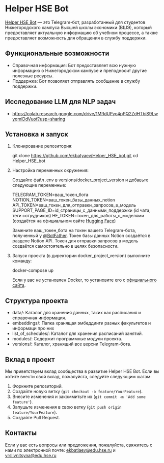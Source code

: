 # Helper HSE Bot 

[Helper HSE Bot](https://t.me/helperHSE_kko_bot) — это Telegram-бот, разработанный для студентов Нижегородского кампуса Высшей школы экономики (ВШЭ), который предоставляет актуальную информацию об учебном процессе, а также предоставляет возможность для обращения в службу поддержки.

## Функциональные возможности

- Справочная информация: Бот предоставляет всю нужную информацию о Нижегородском кампусе и преподносит другие полезные ресурсы.
- Поддержка: Бот позволяет отправлять сообщение в службу поддержки.

## Исследование LLM для NLP задач

- https://colab.research.google.com/drive/1MRdUPyc4pPQ2ZdHTbiS9LwyqmiDdVuof?usp=sharing

## Установка и запуск

1. Клонирование репозитория:

   git clone https://github.com/ekbatyaev/Helper_HSE_bot.git
   cd Helper_HSE_bot

2. Настройка переменных окружения:

   Создайте файл .env в versions/docker_project_version и добавьте следующие переменные:

   TELEGRAM_TOKEN=ваш_токен_бота
   NOTION_TOKEN=ваш_токен_базы_данных_notion
   API_TOKEN=ваш_токен_для_отправки_запросов_в_модель
   SUPPORT_PAGE_ID=id_страницы_с_данными_поддержки (id чата, теги сотрудников)
   HF_TOKEN=токен_для_работы_с_моделями (создаётся на официальном сайте [Hugging Face](https://huggingface.co/))
   
   Замените ваш_токен_бота на токен вашего Telegram-бота, полученный у [@BotFather](https://t.me/BotFather). Токен базы данных Notion создаётся в разделе Notion API. Токен для отправки запросов в модель создаётся самостоятельно в целях безопасности.

4. Запуск проекта (в директории docker_project_version) выполните команду:

   docker-compose up

   Если у вас не установлен Docker, то  установите его с [официального сайта](https://www.docker.com/products/docker-desktop/).

## Структура проекта

- data/: Каталог для хранения данных, таких как расписания и справочная информация.
- embeddings/: Папка хранящая эмбеддинги разных факультетов и информаци про них
- list_of_schedules/: Каталог для хранения расписаний занятий.
- modules/: Содержит программные модули проекта.
- versions/: Каталог, хранящий все версии Telegram-бота.

## Вклад в проект

Мы приветствуем вклад сообщества в развитие Helper HSE Bot. Если вы хотите внести свой вклад, пожалуйста, следуйте следующим шагам:

1. Форкните репозиторий.
2. Создайте новую ветку (`git checkout -b feature/YourFeature`).
3. Внесите изменения и закоммитьте их (`git commit -m 'Add some feature'`).
4. Запушьте изменения в свою ветку (`git push origin feature/YourFeature`).
5. Создайте Pull Request.


## Контакты

Если у вас есть вопросы или предложения, пожалуйста, свяжитесь с нами по электронной почте: [ekbatiaev@edu.hse.ru](mailto\:ekbatiaev@edu.hse.ru) и [vrslivnitsyna@edu.hse.ru](mailto\:vrslivnitsyna@edu.hse.ru)


